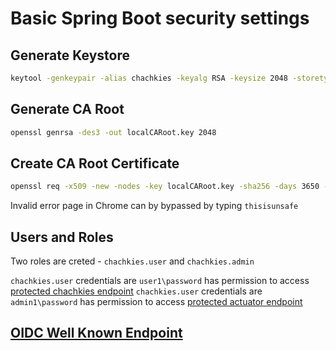 # Basic Spring Boot security settings

## Generate Keystore

```bash
keytool -genkeypair -alias chachkies -keyalg RSA -keysize 2048 -storetype PKCS12 -keystore chachkies.p12 -validity 3650
```

## Generate CA Root

```bash
openssl genrsa -des3 -out localCARoot.key 2048
```

## Create CA Root Certificate

```bash
openssl req -x509 -new -nodes -key localCARoot.key -sha256 -days 3650 -out localCARoot.pem
```

Invalid error page in Chrome can by bypassed by typing `thisisunsafe`

## Users and Roles

Two roles are creted - `chachkies.user` and `chachkies.admin`

`chachkies.user` credentials are `user1\password` has permission to access [protected chachkies endpoint](https://localhost:8443/api/chachkies)
`chachkies.user` credentials are `admin1\password` has permission to access [protected actuator endpoint](https://localhost:8443/actuator)


## [OIDC Well Known Endpoint](https://idp.int.identitysandbox.gov/.well-known/openid-configuration)

